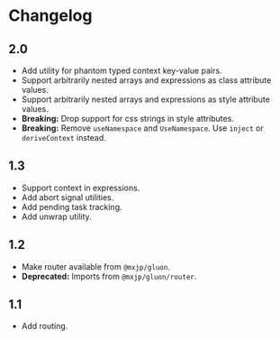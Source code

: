 # Changelog

## 2.0
+ Add utility for phantom typed context key-value pairs.
+ Support arbitrarily nested arrays and expressions as class attribute values.
+ Support arbitrarily nested arrays and expressions as style attribute values.
+ **Breaking:** Drop support for css strings in style attributes.
+ **Breaking:** Remove `useNamespace` and `UseNamespace`. Use `inject` or `deriveContext` instead.

## 1.3
+ Support context in expressions.
+ Add abort signal utilities.
+ Add pending task tracking.
+ Add unwrap utility.

## 1.2
+ Make router available from `@mxjp/gluon`.
+ **Deprecated:** Imports from `@mxjp/gluon/router`.

## 1.1
+ Add routing.

